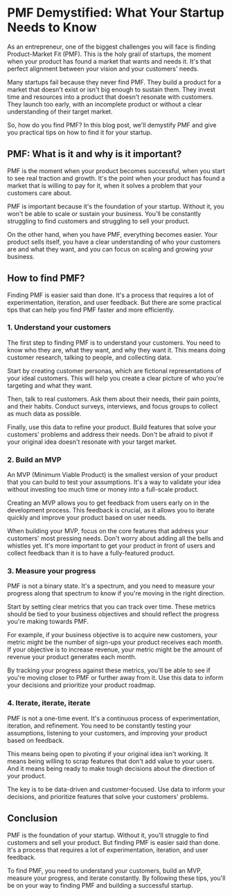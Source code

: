 # PMF Demystified: What Your Startup Needs to Know

As an entrepreneur, one of the biggest challenges you will face is finding Product-Market Fit (PMF). This is the holy grail of startups, the moment when your product has found a market that wants and needs it. It's that perfect alignment between your vision and your customers' needs.

Many startups fail because they never find PMF. They build a product for a market that doesn't exist or isn't big enough to sustain them. They invest time and resources into a product that doesn't resonate with customers. They launch too early, with an incomplete product or without a clear understanding of their target market.

So, how do you find PMF? In this blog post, we'll demystify PMF and give you practical tips on how to find it for your startup.

## PMF: What is it and why is it important?

PMF is the moment when your product becomes successful, when you start to see real traction and growth. It's the point when your product has found a market that is willing to pay for it, when it solves a problem that your customers care about.

PMF is important because it's the foundation of your startup. Without it, you won't be able to scale or sustain your business. You'll be constantly struggling to find customers and struggling to sell your product.

On the other hand, when you have PMF, everything becomes easier. Your product sells itself, you have a clear understanding of who your customers are and what they want, and you can focus on scaling and growing your business.

## How to find PMF?

Finding PMF is easier said than done. It's a process that requires a lot of experimentation, iteration, and user feedback. But there are some practical tips that can help you find PMF faster and more efficiently.

### 1. Understand your customers

The first step to finding PMF is to understand your customers. You need to know who they are, what they want, and why they want it. This means doing customer research, talking to people, and collecting data.

Start by creating customer personas, which are fictional representations of your ideal customers. This will help you create a clear picture of who you're targeting and what they want.

Then, talk to real customers. Ask them about their needs, their pain points, and their habits. Conduct surveys, interviews, and focus groups to collect as much data as possible.

Finally, use this data to refine your product. Build features that solve your customers' problems and address their needs. Don't be afraid to pivot if your original idea doesn't resonate with your target market.

### 2. Build an MVP

An MVP (Minimum Viable Product) is the smallest version of your product that you can build to test your assumptions. It's a way to validate your idea without investing too much time or money into a full-scale product.

Creating an MVP allows you to get feedback from users early on in the development process. This feedback is crucial, as it allows you to iterate quickly and improve your product based on user needs.

When building your MVP, focus on the core features that address your customers' most pressing needs. Don't worry about adding all the bells and whistles yet. It's more important to get your product in front of users and collect feedback than it is to have a fully-featured product.

### 3. Measure your progress

PMF is not a binary state. It's a spectrum, and you need to measure your progress along that spectrum to know if you're moving in the right direction.

Start by setting clear metrics that you can track over time. These metrics should be tied to your business objectives and should reflect the progress you're making towards PMF.

For example, if your business objective is to acquire new customers, your metric might be the number of sign-ups your product receives each month. If your objective is to increase revenue, your metric might be the amount of revenue your product generates each month.

By tracking your progress against these metrics, you'll be able to see if you're moving closer to PMF or further away from it. Use this data to inform your decisions and prioritize your product roadmap.

### 4. Iterate, iterate, iterate

PMF is not a one-time event. It's a continuous process of experimentation, iteration, and refinement. You need to be constantly testing your assumptions, listening to your customers, and improving your product based on feedback.

This means being open to pivoting if your original idea isn't working. It means being willing to scrap features that don't add value to your users. And it means being ready to make tough decisions about the direction of your product.

The key is to be data-driven and customer-focused. Use data to inform your decisions, and prioritize features that solve your customers' problems.

## Conclusion

PMF is the foundation of your startup. Without it, you'll struggle to find customers and sell your product. But finding PMF is easier said than done. It's a process that requires a lot of experimentation, iteration, and user feedback.

To find PMF, you need to understand your customers, build an MVP, measure your progress, and iterate constantly. By following these tips, you'll be on your way to finding PMF and building a successful startup.